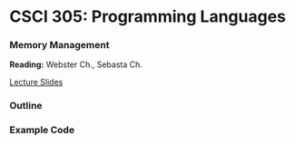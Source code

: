 # CSCI 305: Programming Languages

### Memory Management

**Reading:** Webster Ch., Sebasta Ch.

[Lecture Slides](slides/Lecture.pdf)

### Outline

### Example Code
